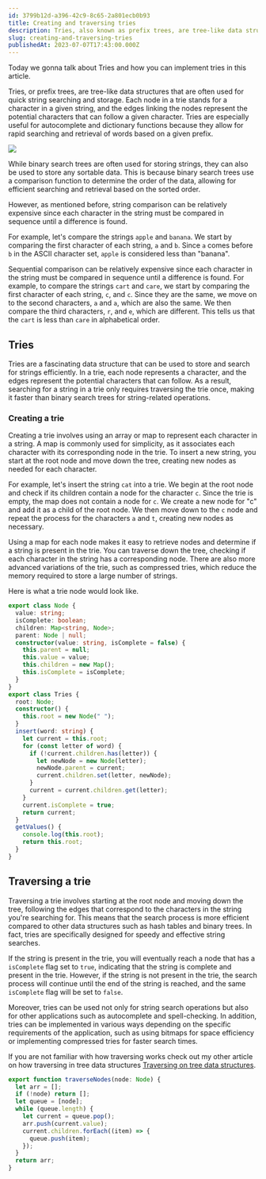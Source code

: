 ```yaml
---
id: 3799b12d-a396-42c9-8c65-2a801ecb0b93
title: Creating and traversing tries
description: Tries, also known as prefix trees, are tree-like data structures used for quick string searching.
slug: creating-and-traversing-tries
publishedAt: 2023-07-07T17:43:00.000Z
---
```


Today we gonna talk about Tries and how you can implement tries in this article.

Tries, or prefix trees, are tree-like data structures that are often used for quick string searching and storage. Each node in a trie stands for a character in a given string, and the edges linking the nodes represent the potential characters that can follow a given character. Tries are especially useful for autocomplete and dictionary functions because they allow for rapid searching and retrieval of words based on a given prefix.

![](https://cdn.sanity.io/images/m9whymrq/production/ecb6a784eae4b92dbcead26f7153ea0b96b11be5-4753x2856.png)

While binary search trees are often used for storing strings, they can also be used to store any sortable data. This is because binary search trees use a comparison function to determine the order of the data, allowing for efficient searching and retrieval based on the sorted order.

However, as mentioned before, string comparison can be relatively expensive since each character in the string must be compared in sequence until a difference is found.

For example, let's compare the strings `apple` and `banana`. We start by comparing the first character of each string, `a` and `b`. Since `a` comes before `b` in the ASCII character set, `apple` is considered less than "banana".

Sequential comparison can be relatively expensive since each character in the string must be compared in sequence until a difference is found. For example, to compare the strings `cart` and `care`, we start by comparing the first character of each string, `c`, and `c`. Since they are the same, we move on to the second characters, `a` and `a`, which are also the same. We then compare the third characters, `r`, and `e`, which are different. This tells us that the `cart` is less than `care` in alphabetical order.

## Tries

Tries are a fascinating data structure that can be used to store and search for strings efficiently. In a trie, each node represents a character, and the edges represent the potential characters that can follow. As a result, searching for a string in a trie only requires traversing the trie once, making it faster than binary search trees for string-related operations.

### Creating a trie

Creating a trie involves using an array or map to represent each character in a string. A map is commonly used for simplicity, as it associates each character with its corresponding node in the trie. To insert a new string, you start at the root node and move down the tree, creating new nodes as needed for each character.

For example, let's insert the string `cat` into a trie. We begin at the root node and check if its children contain a node for the character `c`. Since the trie is empty, the map does not contain a node for `c`. We create a new node for "c" and add it as a child of the root node. We then move down to the `c` node and repeat the process for the characters `a` and `t`, creating new nodes as necessary.

Using a map for each node makes it easy to retrieve nodes and determine if a string is present in the trie. You can traverse down the tree, checking if each character in the string has a corresponding node. There are also more advanced variations of the trie, such as compressed tries, which reduce the memory required to store a large number of strings.

Here is what a trie node would look like.

```typescript
export class Node {
  value: string;
  isComplete: boolean;
  children: Map<string, Node>;
  parent: Node | null;
  constructor(value: string, isComplete = false) {
    this.parent = null;
    this.value = value;
    this.children = new Map();
    this.isComplete = isComplete;
  }
}
export class Tries {
  root: Node;
  constructor() {
    this.root = new Node(" ");
  }
  insert(word: string) {
    let current = this.root;
    for (const letter of word) {
      if (!current.children.has(letter)) {
        let newNode = new Node(letter);
        newNode.parent = current;
        current.children.set(letter, newNode);
      }
      current = current.children.get(letter);
    }
    current.isComplete = true;
    return current;
  }
  getValues() {
    console.log(this.root);
    return this.root;
  }
}
```

## Traversing a trie

Traversing a trie involves starting at the root node and moving down the tree, following the edges that correspond to the characters in the string you're searching for. This means that the search process is more efficient compared to other data structures such as hash tables and binary trees. In fact, tries are specifically designed for speedy and effective string searches.

If the string is present in the trie, you will eventually reach a node that has a `isComplete` flag set to `true`, indicating that the string is complete and present in the trie. However, if the string is not present in the trie, the search process will continue until the end of the string is reached, and the same `isComplete` flag will be set to `false`.

Moreover, tries can be used not only for string search operations but also for other applications such as autocomplete and spell-checking. In addition, tries can be implemented in various ways depending on the specific requirements of the application, such as using bitmaps for space efficiency or implementing compressed tries for faster search times.

If you are not familiar with how traversing works check out my other article on how traversing in tree data structures [Traversing on tree data structures](https://www.arkar.space/articles/exploring-tree-traversals-depth-first-search-and-breadth-first-search-algorithms).

```typescript
export function traverseNodes(node: Node) {
  let arr = [];
  if (!node) return [];
  let queue = [node];
  while (queue.length) {
    let current = queue.pop();
    arr.push(current.value);
    current.children.forEach((item) => {
      queue.push(item);
    });
  }
  return arr;
}
```
